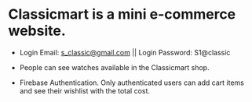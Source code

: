 
# Classicmart is a mini e-commerce website. 

 - Login Email: s_classic@gmail.com || Login Password: S1@classic

 - People can see watches available in the Classicmart shop.

 - Firebase Authentication. Only authenticated users can add cart items and see their wishlist with the total cost.
